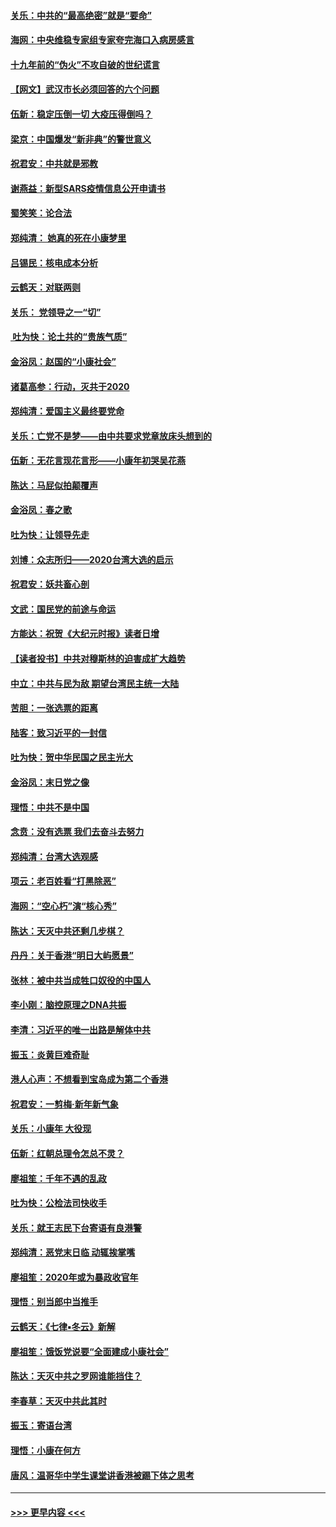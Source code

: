 #### [关乐：中共的“最高绝密”就是“要命”](../pages/nsc993/n11816946.md?t=01242131) 
#### [海网：中央维稳专家组专家夸完海口入病房感言](../pages/nsc993/n11815138.md?t=01242131) 
#### [十九年前的“伪火”不攻自破的世纪谎言](../pages/nsc993/n11813238.md?t=01242131) 
#### [【网文】武汉市长必须回答的六个问题](../pages/nsc993/n11813848.md?t=01242131) 
#### [伍新：稳定压倒一切 大疫压得倒吗？](../pages/nsc993/n11812634.md?t=01242131) 
#### [梁京：中国爆发“新非典”的警世意义](../pages/nsc993/n11812554.md?t=01242131) 
#### [祝君安：中共就是邪教](../pages/nsc993/n11812431.md?t=01242131) 
#### [谢燕益：新型SARS疫情信息公开申请书](../pages/nsc993/n11808840.md?t=01242131) 
#### [蜀笑笑：论合法](../pages/nsc993/n11808064.md?t=01242131) 
#### [郑纯清： 她真的死在小康梦里](../pages/nsc993/n11806623.md?t=01242131) 
#### [吕锡民：核电成本分析](../pages/nsc993/n11806284.md?t=01242131) 
#### [云鹤天：对联两则](../pages/nsc993/n11805957.md?t=01242131) 
#### [关乐： 党领导之一“切”](../pages/nsc993/n11804505.md?t=01242131) 
#### [ 吐为快：论土共的“贵族气质”](../pages/nsc993/n11804490.md?t=01242131) 
#### [金浴凤：赵国的“小康社会”](../pages/nsc993/n11804452.md?t=01242131) 
#### [诸葛高参：行动，灭共于2020](../pages/nsc993/n11804120.md?t=01242131) 
#### [郑纯清：爱国主义最终要党命](../pages/nsc993/n11802197.md?t=01242131) 
#### [关乐：亡党不是梦——由中共要求党章放床头想到的](../pages/nsc993/n11802156.md?t=01242131) 
#### [伍新：无花言现花言形——小康年初哭吴花燕](../pages/nsc993/n11800044.md?t=01242131) 
#### [陈达：马屁似拍颠覆声](../pages/nsc993/n11800010.md?t=01242131) 
#### [金浴凤：春之歌](../pages/nsc993/n11797687.md?t=01242131) 
#### [吐为快：让领导先走](../pages/nsc993/n11797512.md?t=01242131) 
#### [刘博：众志所归——2020台湾大选的启示](../pages/nsc993/n11796878.md?t=01242131) 
#### [祝君安：妖共畜心剖](../pages/nsc993/n11794273.md?t=01242131) 
#### [文武：国民党的前途与命运](../pages/nsc993/n11794198.md?t=01242131) 
#### [方能达：祝贺《大纪元时报》读者日增](../pages/nsc993/n11793807.md?t=01242131) 
#### [【读者投书】中共对穆斯林的迫害成扩大趋势](../pages/nsc993/n11791371.md?t=01242131) 
#### [中立：中共与民为敌 期望台湾民主统一大陆](../pages/nsc993/n11790392.md?t=01242131) 
#### [苦胆：一张选票的距离](../pages/nsc993/n11788914.md?t=01242131) 
#### [陆客：致习近平的一封信](../pages/nsc993/n11788867.md?t=01242131) 
#### [吐为快：贺中华民国之民主光大](../pages/nsc993/n11788618.md?t=01242131) 
#### [金浴凤：末日党之像](../pages/nsc993/n11787475.md?t=01242131) 
#### [理悟：中共不是中国](../pages/nsc993/n11787463.md?t=01242131) 
#### [念贲：没有选票  我们去奋斗去努力](../pages/nsc993/n11787398.md?t=01242131) 
#### [郑纯清：台湾大选观感](../pages/nsc993/n11786210.md?t=01242131) 
#### [项云：老百姓看“打黑除恶”](../pages/nsc993/n11785398.md?t=01242131) 
#### [海网：“空心朽”演“核心秀”](../pages/nsc993/n11783874.md?t=01242131) 
#### [陈达：天灭中共还剩几步棋？](../pages/nsc993/n11783719.md?t=01242131) 
#### [丹丹：关于香港“明日大屿愿景”](../pages/nsc993/n11783273.md?t=01242131) 
#### [张林：被中共当成牲口奴役的中国人](../pages/nsc993/n11782397.md?t=01242131) 
#### [李小刚：脑控原理之DNA共振](../pages/nsc993/n11780962.md?t=01242131) 
#### [李清：习近平的唯一出路是解体中共](../pages/nsc993/n11780866.md?t=01242131) 
#### [振玉：炎黄巨难奇耻](../pages/nsc993/n11779632.md?t=01242131) 
#### [港人心声：不想看到宝岛成为第二个香港](../pages/nsc993/n11778817.md?t=01242131) 
#### [祝君安：一剪梅‧新年新气象](../pages/nsc993/n11776340.md?t=01242131) 
#### [关乐：小康年 大役现](../pages/nsc993/n11774213.md?t=01242131) 
#### [伍新：红朝总理令怎总不灵？](../pages/nsc993/n11770813.md?t=01242131) 
#### [廖祖笙：千年不遇的乱政](../pages/nsc993/n11770373.md?t=01242131) 
#### [吐为快：公检法司快收手](../pages/nsc993/n11770359.md?t=01242131) 
#### [关乐：就王志民下台寄语有良港警](../pages/nsc993/n11769903.md?t=01242131) 
#### [郑纯清：恶党末日临 动辄挨掌嘴](../pages/nsc993/n11769356.md?t=01242131) 
#### [廖祖笙：2020年或为暴政收官年](../pages/nsc993/n11768216.md?t=01242131) 
#### [理悟：别当郎中当推手](../pages/nsc993/n11768243.md?t=01242131) 
#### [云鹤天：《七律▪冬云》新解](../pages/nsc993/n11768204.md?t=01242131) 
#### [廖祖笙：饿饭党说要“全面建成小康社会”](../pages/nsc993/n11767482.md?t=01242131) 
#### [陈达：天灭中共之罗网谁能挡住？](../pages/nsc993/n11767465.md?t=01242131) 
#### [李春草：天灭中共此其时](../pages/nsc993/n11767452.md?t=01242131) 
#### [振玉：寄语台湾](../pages/nsc993/n11767432.md?t=01242131) 
#### [理悟：小康在何方](../pages/nsc993/n11767394.md?t=01242131) 
#### [唐风：温哥华中学生课堂讲香港被踢下体之思考](../pages/nsc993/n11766848.md?t=01242131) 

----
#### [ >>> 更早内容 <<< ](../indexes/nsc993-earlier.md)
